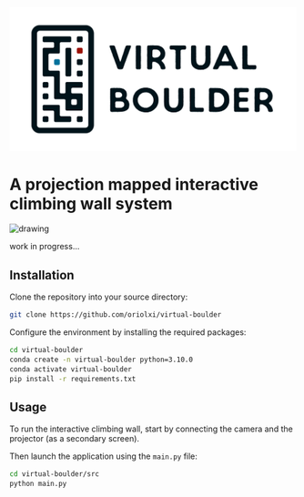<img src="https://github.com/oriolxi/Virtual-Boulder/blob/main/docs/virtual_boulder.png?raw=true" alt="drawing" width="600"/>

# A projection mapped interactive climbing wall system

<img src="https://github.com/oriolxi/Virtual-Boulder/blob/main/docs/wall_preview.png?raw=true" alt="drawing" width="600"/>

work in progress...

## Installation

Clone the repository into your source directory:

```bash
git clone https://github.com/oriolxi/virtual-boulder
```

Configure the environment by installing the required packages:

```bash
cd virtual-boulder
conda create -n virtual-boulder python=3.10.0
conda activate virtual-boulder
pip install -r requirements.txt
```

## Usage

To run the interactive climbing wall, start by connecting the camera and the projector (as a secondary screen). 

Then launch the application using the `main.py` file:

```bash
cd virtual-boulder/src
python main.py
```